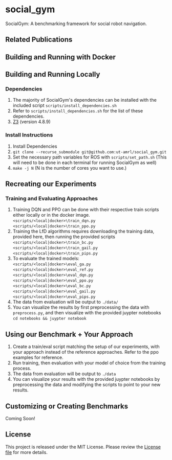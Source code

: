 # social_gym
SocialGym: A benchmarking framework for social robot navigation.

## Related Publications

## Building and Running with Docker

## Building and Running Locally

### Dependencies
1. The majority of SocialGym's dependencies can be installed with the included script `scripts/install_dependencies.sh`
2. Refer to `scripts/install_dependencies.sh` for the list of these dependencies.
3. [Z3](https://github.com/Z3Prover/z3/releases) (version 4.8.9)

### Install Instructions
1. Install Dependencies
2. `git clone --recurse_submodule git@github.com:ut-amrl/social_gym.git`
3. Set the necessary path variables for ROS with `scripts/set_path.sh` (This will need to be done in each terminal for running SocialGym as well)
4. `make -j N` (N is the number of cores you want to use.)

## Recreating our Experiments

### Training and Evaluating Approaches
1. Training DQN and PPO can be done with their respective train scripts either locally or in the docker image.
   `<scripts/<local|docker>\train_dqn.py`
   `<scripts/<local|docker>\train_ppo.py`
2. Training the LfD algorithms requires downloading the training data, provided here, then running the provided scripts
   `<scripts/<local|docker>\train_bc.py`
   `<scripts/<local|docker>\train_gail.py`
   `<scripts/<local|docker>\train_pips.py`
3. To evaluate the trained models:   
   `<scripts/<local|docker>\eval_ga.py`
   `<scripts/<local|docker>\eval_ref.py`
   `<scripts/<local|docker>\eval_dqn.py`
   `<scripts/<local|docker>\eval_ppo.py`
   `<scripts/<local|docker>\eval_bc.py`
   `<scripts/<local|docker>\eval_gail.py`
   `<scripts/<local|docker>\eval_pips.py`
4. The data from evaluation will be output to `./data/`
5. You can visualize the results by first preprocessing the data with `preprocess.py`, and then visualize with the provided juypter notebooks
   `cd notebooks && juypter notebook`

## Using our Benchmark + Your Approach
1. Create a train/eval script matching the setup of our experiments, with your approach instead of the reference approaches. Refer to the ppo examples for reference.
2. Run training, then evaluation with your model of choice from the training process.
3. The data from evaluation will be output to `./data`
4. You can visualize your results with the provided juypter notebooks by preprocessing the data and modifying the scripts to point to your new results.

## Customizing or Creating Benchmarks
Coming Soon!

## License

This project is released under the MIT License. Please review the [License file](LICENSE) for more details.
